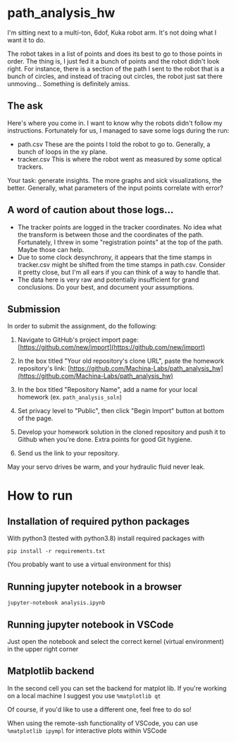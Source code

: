 # path_analysis_hw
I'm sitting next to a multi-ton, 6dof, Kuka robot arm. It's not doing what I want it to do.

The robot takes in a list of points and does its best to go to those points in order. The thing is, I just fed it a bunch of points and the robot didn't look right. For instance, there is a section of the path I sent to the robot that is a bunch of circles, and instead of tracing out circles, the robot just sat there unmoving... Something is definitely amiss. 

## The ask
Here's where you come in. I want to know why the robots didn't follow my instructions. Fortunately for us, I managed to save some logs during the run:
 - path.csv These are the points I told the robot to go to. Generally, a bunch of loops in the xy plane. 
 - tracker.csv This is where the robot went as measured by some optical trackers. 

Your task: generate insights. The more graphs and sick visualizations, the better. Generally, what parameters of the input points correlate with error? 

## A word of caution about those logs...
 - The tracker points are logged in the tracker coordinates. No idea what the transform is between those and the coordinates of the path. Fortunately, I threw in some "registration points" at the top of the path. Maybe those can help.
 - Due to some clock desynchrony, it appears that the time stamps in tracker.csv might be shifted from the time stamps in path.csv. Consider it pretty close, but I'm all ears if you can think of a way to handle that. 
 - The data here is very raw and potentially insufficient for grand conclusions. Do your best, and document your assumptions. 

## Submission
In order to submit the assignment, do the following:

1. Navigate to GitHub's project import page: [https://github.com/new/import](https://github.com/new/import)

2. In the box titled "Your old repository's clone URL", paste the homework repository's link: [https://github.com/Machina-Labs/path_analysis_hw](https://github.com/Machina-Labs/path_analysis_hw)

3. In the box titled "Repository Name", add a name for your local homework (ex. `path_analysis_soln`)

4. Set privacy level to "Public", then click "Begin Import" button at bottom of the page.

5. Develop your homework solution in the cloned repository and push it to Github when you're done. Extra points for good Git hygiene.

6. Send us the link to your repository.


May your servo drives be warm, and your hydraulic fluid never leak.

# How to run

## Installation of required python packages

With python3 (tested with python3.8) install required packages with

`pip install -r requirements.txt`

(You probably want to use a virtual environment for this)

## Running jupyter notebook in a browser

`jupyter-notebook analysis.ipynb`

## Running jupyter notebook in VSCode

Just open the notebook and select the correct kernel (virtual environment) in the upper right corner

## Matplotlib backend

In the second cell you can set the backend for matplot lib.
If you're working on a local machine I suggest you use
`%matplotlib qt`

Of course, if you'd like to use a different one, feel free to do so!

When using the remote-ssh functionality of VSCode, you can use
`%matplotlib ipympl` for interactive plots within VSCode